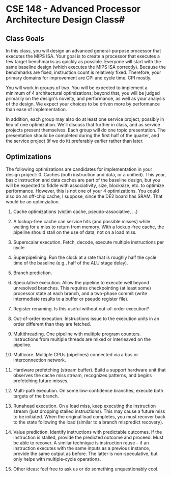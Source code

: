 # CSE 148 - Advanced Processor Architecture Design Class#
## Class Goals ##

In this class, you will design an advanced general-purpose processor that executes the MIPS ISA.  Your goal is to create a processor that executes a few target benchmarks as quickly as possible.  Everyone will start with the same baseline design (which executes the MIPS ISA correctly).  Because the benchmarks are fixed, instruction count is relatively fixed.  Therefore, your primary domains for improvement are CPI and cycle time.  CPI mostly.

You will work in groups of two.  You will be expected to implement a minimum of 4 architectural optimizations;  beyond that, you will be judged primarily on the design's novelty, and performance, as well as your analysis of the design.  We expect your choices to be driven more by performance than ease of implementation.

In addition, each group may also do at least one service project, possibly in lieu of one optimization. We'll discuss that further in class, and as service projects present themselves. Each group will do one topic presentation.  The presentation should be completed during the first half of the quarter, and the service project (if we do it) preferably earlier rather than later.

## Optimizations ##

The following optimizations are candidates for implementation in your design project:
0.  Caches (both instruction and data, or a unified).  This year, basic instruction and data caches are part of the baseline design, but you will be expected to fiddle with associativity, size, blocksize, etc. to optimize performance. However, this is not one of your 4 optimizations. You could also do an off-chip cache, I suppose, since the DE2 board has SRAM. That would be an optimziation.

1.  Cache optimizations (victim cache, pseudo-associative, …)

2.  A lockup-free cache can service hits (and possible misses) while waiting for a miss to return from memory.  With a lockup-free cache, the pipeline should stall on the use of data, not on a load miss.

3.  Superscalar execution.  Fetch, decode, execute multiple instructions per cycle.

4.  Superpipelining.  Run the clock at a rate that is roughly half the cycle time of the baseline (e.g., half of the ALU stage delay).

5.  Branch prediction.  

6.  Speculative execution.  Allow the pipeline to execute well beyond unresolved branches.  This  requires checkpointing (at least some) processor state at each branch, and a two-phase commit (write intermediate results to a buffer or pseudo register file).

7.  Register renaming.  Is this useful without out-of-order execution?

8.  Out-of-order execution.  Instructions issue to the execution units in an order different than they are fetched.

9.  Multithreading.  One pipeline with multiple program counters.  Instructions from multiple threads are mixed or interleaved on the pipeline.

10.  Multicore.  Multiple CPUs (pipelines) connected via a bus or interconnection network.

11.  Hardware prefetching (stream buffer).  Build a support hardware unit that observes the cache miss stream, recognizes patterns, and begins prefetching future misses.  

12.  Multi-path execution.  On some low-confidence branches, execute both targets of the branch.

13.  Runahead execution.  On a load miss, keep executing the instruction stream (just dropping stalled instructions).  This may cause a future miss to be initiated.  When the original load completes, you must recover back to the state following the load (similar to a branch mispredict recovery).

14.  Value prediction.  Identify instructions with predictable outcomes.  If the instruction is stalled, provide the predicted outcome and proceed.  Must be able to recover.  A similar technique is instruction reuse – if an instruction executes with the same inputs as a previous instance, provide the same output as before.  The latter is non-speculative, but only helps with multiple-cycle operations.

15.  Other ideas: feel free to ask us or do something unquestionably cool. 